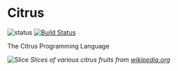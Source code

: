 # Citrus
![status](https://img.shields.io/badge/status-Concept-white)
[![Build Status](https://travis-ci.com/watcol/citrus.svg?branch=main)](https://travis-ci.com/watcol/citrus)

The Citrus Programming Language

![Slice](https://upload.wikimedia.org/wikipedia/commons/thumb/e/e0/Citrus_fruits.jpg/1024px-Citrus_fruits.jpg)
*Slices of various citrus fruits from [wikipedia.org](https://simple.wikipedia.org/wiki/List_of_citrus_fruits)*
